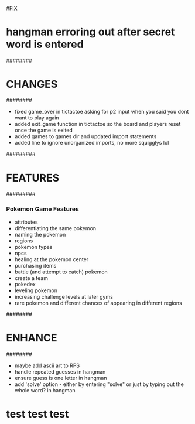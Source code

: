 ####
#FIX
####
# hangman erroring out after secret word is entered 


########
# CHANGES
########
- fixed game_over in tictactoe asking for p2 input when you said you dont want to play again
- added exit_game function in tictactoe so the board and players reset once the game is exited
- added games to games dir and updated import statements
- added line to ignore unorganized imports, no more squigglys lol


#########
# FEATURES
#########
### Pokemon Game Features
- attributes
- differentiating the same pokemon
- naming the pokemon
- regions
- pokemon types
- npcs
- healing at the pokemon center
- purchasing items
- battle (and attempt to catch) pokemon
- create a team
- pokedex
- leveling pokemon
- increasing challenge levels at later gyms
- rare pokemon and different chances of appearing in different regions

########
# ENHANCE
########
- maybe add ascii art to RPS
- handle repeated guesses in hangman
- ensure guess is one letter in hangman
- add 'solve' option - either by entering "solve" or just by typing out the whole word? in hangman


# test test test
